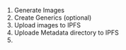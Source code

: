 1. Generate Images
2. Create Generics (optional)
3. Upload images to IPFS
4. Uploade Metadata directory to IPFS
5. 